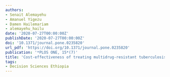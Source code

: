 ```yaml
---
authors:
- Senait Alemayehu
- Amanuel Yigezu
- Damen Hailemariam
- alemayehu_hailu
date: '2020-07-27T00:00:00Z'
publishDate: '2020-07-27T00:00:00Z'
doi: '10.1371/journal.pone.0235820'
url_pdf: 'https://doi.org/10.1371/journal.pone.0235820'
publication: '*PLOS ONE, 15*(7)'
title: 'Cost-effectiveness of treating multidrug-resistant tuberculosis in treatment initiative centers and treatment follow-up centers in Ethiopia'
tags:
- Decision Sciences Ethiopia
---
```

